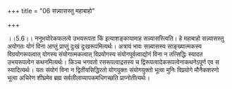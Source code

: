 +++
title = "06 सन्न्यासस्तु महाबाहो"

+++
  
  
।।5.6।। ननूभयोरेकफलत्वे उभयरूपता किं इत्याशङ्कायामाह सन्न्यासस्त्विति। हे
महाबाहो सन्न्यासस्तु अयोगतः योगं विना आप्तुं प्राप्तुं दुःखं
दुःखरूपमित्यर्थः। अत्रायं भावः सन्न्यासस्य साङ्ख्यात्मकस्य
विग्रयोगरूपत्वात् योगस्य संयोगात्मकत्वात् विप्रयोगस्य
संयोगपूर्वत्वाद्योगं विना न तत्सिद्धिः स्यादत उभयरूपत्वेन कथनमित्यर्थः।
किञ्च भगवतो रसरूपत्वाद्रसस्य च द्विरूपत्वादेकरूपत्वेनाकथनेऽपूर्ण एव स
स्यादित्यर्थः। यतः संयोगं विना न द्वितीयसिद्धिरतो योगयुक्तः संयोगयुक्तो
भूत्वा मुनिः विप्रयोगे मौनैकशरणो भूत्वा अचिरेण शीघ्रमेव ब्रह्म
सर्वलीलाव्यापकमधिगच्छति प्राप्नोतीत्यर्थः।  
  
